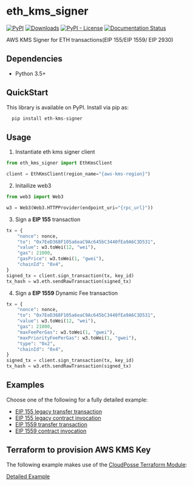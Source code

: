 # eth_kms_signer

[![PyPI](https://img.shields.io/pypi/v/eth-kms-signer)](https://pypi.org/project/eth-kms-signer/)
[![Downloads](https://pepy.tech/badge/eth-kms-signer)](https://pepy.tech/project/eth-kms-signer)
[![PyPI - License](https://img.shields.io/pypi/l/eth-kms-signer)](https://github.com/viswanathkgp12/eth_kms_signer/blob/master/LICENSE)
[![Documentation Status](https://readthedocs.org/projects/eth-kms-signer/badge/?version=latest)](https://eth-kms-signer.readthedocs.io/en/latest/?badge=latest)

AWS KMS Signer for ETH transactions(EIP 155/EIP 1559/ EIP 2930)

## Dependencies

- Python 3.5+

## QuickStart

This library is available on PyPI. Install via pip as:

```sh
  pip install eth-kms-signer
```

## Usage

1. Instantiate eth kms signer client

```python
from eth_kms_signer import EthKmsClient

client = EthKmsClient(region_name="{aws-kms-region}")
```

2. Initailize web3

```python
from web3 import Web3

w3 = Web3(Web3.HTTPProvider(endpoint_uri="{rpc_url}"))
```

3. Sign a **EIP 155** transaction

```python
tx = {
    "nonce": nonce,
    "to": "0x7EeD368F105a6eaC9Ac645bC3440fEa9A6C3D531",
    "value": w3.toWei(12, "wei"),
    "gas": 21000,
    "gasPrice": w3.toWei(1, "gwei"),
    "chainId": "0x4",
}
signed_tx = client.sign_transaction(tx, key_id)
tx_hash = w3.eth.sendRawTransaction(signed_tx)
```

4. Sign a **EIP 1559** Dynamic Fee transaction

```python
tx = {
    "nonce": nonce,
    "to": "0x7EeD368F105a6eaC9Ac645bC3440fEa9A6C3D531",
    "value": w3.toWei(12, "wei"),
    "gas": 21000,
    "maxFeePerGas": w3.toWei(1, "gwei"),
    "maxPriorityFeePerGas": w3.toWei(1, "gwei"),
    "type": "0x2",
    "chainId": "0x4",
}
signed_tx = client.sign_transaction(tx, key_id)
tx_hash = w3.eth.sendRawTransaction(signed_tx)
```

## Examples

Choose one of the following for a fully detailed example:

- [EIP 155 legacy transfer transaction](./examples/legacy/transfer.py)
- [EIP 155 legacy contract invocation](./examples/legacy/contract_invoke.py)
- [EIP 1559 transfer transaction](./examples/eip1559/transfer.py)
- [EIP 1559 contract invocation](./examples/eip1559/contract_invoke.py)

## Terraform to provision AWS KMS Key

The following example makes use of the [CloudPosse Terraform Module](https://github.com/cloudposse/terraform-aws-kms-key/tree/0.11.0):

[Detailed Example](./examples/terraform/main.tf)
